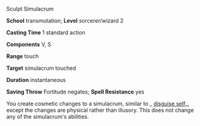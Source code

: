 Sculpt Simulacrum

**School** transmutation; **Level** sorcerer/wizard 2

**Casting Time** 1 standard action

**Components** V, S

**Range** touch

**Target** simulacrum touched

**Duration** instantaneous

**Saving Throw** Fortitude negates; **Spell Resistance** yes

You create cosmetic changes to a simulacrum, similar to _ [disguise self](spells/disguiseSelf.md#_disguise-self)_, except the changes are physical rather than illusory. This does not change any of the simulacrum's abilities.

